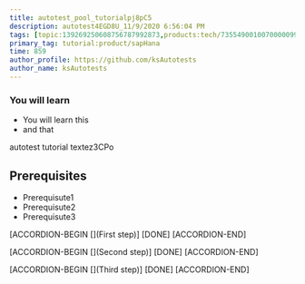 ```yaml
---
title: autotest_pool_tutorialpj8pC5
description: autotest4EGD8U_11/9/2020 6:56:04 PM
tags: [topic:139269250608756787992873,products:tech/73554900100700000996,tutorial:experience/advanced]
primary_tag: tutorial:product/sapHana
time: 859
author_profile: https://github.com/ksAutotests
author_name: ksAutotests
---
```

### You will learn
- You will learn this
- and that

autotest tutorial textez3CPo

## Prerequisites
- Prerequisute1
- Prerequisute2
- Prerequisute3

[ACCORDION-BEGIN [](First step)]
[DONE]
[ACCORDION-END]

[ACCORDION-BEGIN [](Second step)]
[DONE]
[ACCORDION-END]

[ACCORDION-BEGIN [](Third step)]
[DONE]
[ACCORDION-END]

